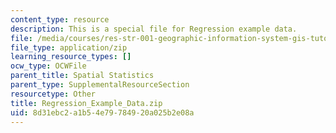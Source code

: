```yaml
---
content_type: resource
description: This is a special file for Regression example data.
file: /media/courses/res-str-001-geographic-information-system-gis-tutorial-january-iap-2016/8d31ebc2a1b54e79784920a025b2e08a_Regression_Example_Data.zip
file_type: application/zip
learning_resource_types: []
ocw_type: OCWFile
parent_title: Spatial Statistics
parent_type: SupplementalResourceSection
resourcetype: Other
title: Regression_Example_Data.zip
uid: 8d31ebc2-a1b5-4e79-7849-20a025b2e08a
---
```


